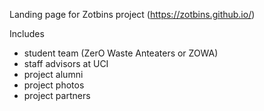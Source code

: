 Landing page for Zotbins project (https://zotbins.github.io/)

Includes
  - student team (ZerO Waste Anteaters or ZOWA)
  - staff advisors at UCI
  - project alumni
  - project photos
  - project partners
